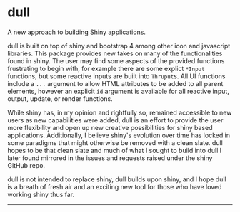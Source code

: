 # dull

A new approach to building Shiny applications.

dull is built on top of shiny and bootstrap 4 among other icon and javascript
libraries. This package provides new takes on many of the functionalities 
found in shiny. The user may find some aspects of the provided functions 
frustrating to begin with, for example there are some explict `*Input`
functions, but some reactive inputs are built into `Thruput`s. All UI functions
include a `...` argument to allow HTML attributes to be added to all parent
elements, however an explicit `id` argument is available for all reactive input,
output, update, or render functions.

While shiny has, in my opinion and rightfully so, remained accessible to new
users as new capabilities were added, dull is an effort to provide the user
more flexibility and open up new creative possibilities for shiny based 
applications. Additionally, I believe shiny's evolution over time has locked in
some paradigms that might otherwise be removed with a clean slate. dull hopes
to be that clean slate and much of what I sought to build into dull I later
found mirrored in the issues and requests raised under the shiny GitHub repo.

dull is not intended to replace shiny, dull builds upon shiny, and I hope dull
is a breath of fresh air and an exciting new tool for those who have loved 
working shiny thus far.

---
